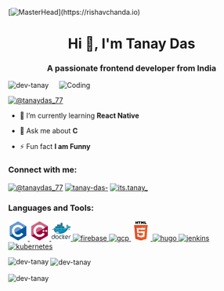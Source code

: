 [![MasterHead]([https://1.bp.blogspot.com/-7A4WynwLsM...](https://android-developers.googleblog.com/2019/11/android-developer-challenge-heres-what.html))](https://rishavchanda.io)
<h1 align="center">Hi 👋, I'm Tanay Das</h1>
<h3 align="center">A passionate frontend developer from India</h3>
<img align="right" alt="Coding" width="400" src="https://stormotion.io/blog/full-time-developer-vs-freelancer-vs-software-development-company/">


<p align="left"> <img src="https://komarev.com/ghpvc/?username=dev-tanay&label=Profile%20views&color=0e75b6&style=flat" alt="dev-tanay" /> </p>

<p align="left"> <a href="https://twitter.com/@tanaydas_77" target="blank"><img src="https://img.shields.io/twitter/follow/@tanaydas_77?logo=twitter&style=for-the-badge" alt="@tanaydas_77" /></a> </p>

- 🌱 I’m currently learning **React Native**

- 💬 Ask me about **C**

- ⚡ Fun fact **I am Funny**

<h3 align="left">Connect with me:</h3>
<p align="left">
<a href="https://twitter.com/@tanaydas_77" target="blank"><img align="center" src="https://raw.githubusercontent.com/rahuldkjain/github-profile-readme-generator/master/src/images/icons/Social/twitter.svg" alt="@tanaydas_77" height="30" width="40" /></a>
<a href="https://linkedin.com/in/tanay-das-" target="blank"><img align="center" src="https://raw.githubusercontent.com/rahuldkjain/github-profile-readme-generator/master/src/images/icons/Social/linked-in-alt.svg" alt="tanay-das-" height="30" width="40" /></a>
<a href="https://instagram.com/its.tanay_" target="blank"><img align="center" src="https://raw.githubusercontent.com/rahuldkjain/github-profile-readme-generator/master/src/images/icons/Social/instagram.svg" alt="its.tanay_" height="30" width="40" /></a>
</p>

<h3 align="left">Languages and Tools:</h3>
<p align="left"> <a href="https://www.cprogramming.com/" target="_blank" rel="noreferrer"> <img src="https://raw.githubusercontent.com/devicons/devicon/master/icons/c/c-original.svg" alt="c" width="40" height="40"/> </a> <a href="https://www.w3schools.com/cpp/" target="_blank" rel="noreferrer"> <img src="https://raw.githubusercontent.com/devicons/devicon/master/icons/cplusplus/cplusplus-original.svg" alt="cplusplus" width="40" height="40"/> </a> <a href="https://www.docker.com/" target="_blank" rel="noreferrer"> <img src="https://raw.githubusercontent.com/devicons/devicon/master/icons/docker/docker-original-wordmark.svg" alt="docker" width="40" height="40"/> </a> <a href="https://firebase.google.com/" target="_blank" rel="noreferrer"> <img src="https://www.vectorlogo.zone/logos/firebase/firebase-icon.svg" alt="firebase" width="40" height="40"/> </a> <a href="https://cloud.google.com" target="_blank" rel="noreferrer"> <img src="https://www.vectorlogo.zone/logos/google_cloud/google_cloud-icon.svg" alt="gcp" width="40" height="40"/> </a> <a href="https://www.w3.org/html/" target="_blank" rel="noreferrer"> <img src="https://raw.githubusercontent.com/devicons/devicon/master/icons/html5/html5-original-wordmark.svg" alt="html5" width="40" height="40"/> </a> <a href="https://gohugo.io/" target="_blank" rel="noreferrer"> <img src="https://api.iconify.design/logos-hugo.svg" alt="hugo" width="40" height="40"/> </a> <a href="https://www.jenkins.io" target="_blank" rel="noreferrer"> <img src="https://www.vectorlogo.zone/logos/jenkins/jenkins-icon.svg" alt="jenkins" width="40" height="40"/> </a> <a href="https://kubernetes.io" target="_blank" rel="noreferrer"> <img src="https://www.vectorlogo.zone/logos/kubernetes/kubernetes-icon.svg" alt="kubernetes" width="40" height="40"/> </a> </p>

<p><img align="left" src="https://github-readme-stats.vercel.app/api/top-langs?username=dev-tanay&show_icons=true&locale=en&layout=compact" alt="dev-tanay" /></p>

<p>&nbsp;<img align="center" src="https://github-readme-stats.vercel.app/api?username=dev-tanay&show_icons=true&locale=en" alt="dev-tanay" /></p>

<p><img align="center" src="https://github-readme-streak-stats.herokuapp.com/?user=dev-tanay&" alt="dev-tanay" /></p>
